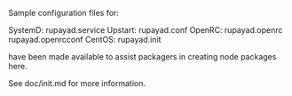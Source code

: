Sample configuration files for:

SystemD: rupayad.service
Upstart: rupayad.conf
OpenRC:  rupayad.openrc
         rupayad.openrcconf
CentOS:  rupayad.init

have been made available to assist packagers in creating node packages here.

See doc/init.md for more information.
